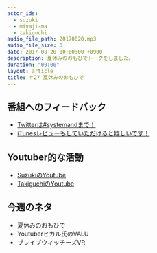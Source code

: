 ```yaml
---
actor_ids:
  - suzuki
  - miyaji-ma
  - takiguchi
audio_file_path: 20170820.mp3
audio_file_size: 0
date: 2017-08-20 00:00:00 +0900
description: 夏休みのおもひでトークをしました。
duration: "00:00"
layout: article
title: ＃27 夏休みのおもひで
---
```

## 番組へのフィードバック
* [Twitterは#systemandまで！](https://twitter.com/search?q=%23systemand)
* [iTunesレビューもしていただけると嬉しいです！](https://itunes.apple.com/jp/podcast/systemand-online/id1205168408?mt=2)

## Youtuber的な活動
* [SuzukiのYoutube](https://www.youtube.com/channel/UCqTozqKO5AWD8OccCnW3Rvw)
* [TakiguchiのYoutube](https://www.youtube.com/channel/UCtoXGiMeDggQPdGoanDE2sA)


## 今週のネタ
* 夏休みのおもひで
* Youtuberヒカル氏のVALU 
* ブレイブウィッチーズVR
